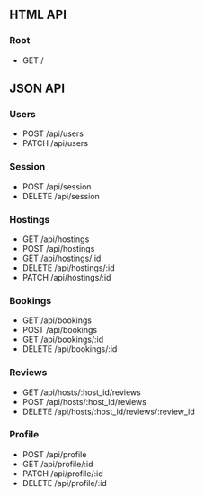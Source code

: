 HTML API
----------------------------------------------------------------

### Root
  * GET /

JSON API
----------------------------------------------------------------------

### Users
  * POST /api/users
  * PATCH /api/users

### Session
  * POST /api/session
  * DELETE /api/session

### Hostings
  * GET /api/hostings
  * POST /api/hostings
  * GET /api/hostings/:id
  * DELETE /api/hostings/:id
  * PATCH /api/hostings/:id

### Bookings
  * GET /api/bookings
  * POST /api/bookings
  * GET /api/bookings/:id
  * DELETE /api/bookings/:id

### Reviews
  * GET /api/hosts/:host_id/reviews
  * POST /api/hosts/:host_id/reviews
  * DELETE /api/hosts/:host_id/reviews/:review_id

### Profile
  * POST /api/profile
  * GET /api/profile/:id
  * PATCH /api/profile/:id
  * DELETE /api/profile/:id
